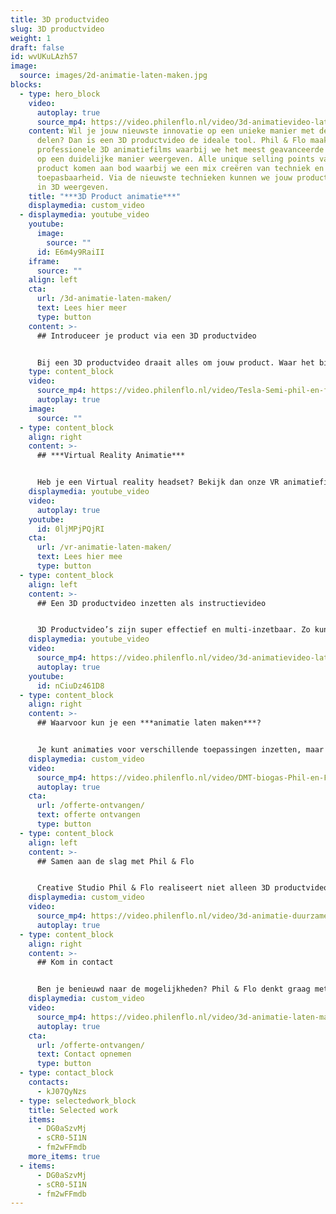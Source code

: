 ```yaml
---
title: 3D productvideo
slug: 3D productvideo
weight: 1
draft: false
id: wvUKuLAzh57
image:
  source: images/2d-animatie-laten-maken.jpg
blocks:
  - type: hero_block
    video:
      autoplay: true
      source_mp4: https://video.philenflo.nl/video/3d-animatievideo-laten-maken-phil-en-flo.mp4
    content: Wil je jouw nieuwste innovatie op een unieke manier met de wereld
      delen? Dan is een 3D productvideo de ideale tool. Phil & Flo maakt
      professionele 3D animatiefilms waarbij we het meest geavanceerde product
      op een duidelijke manier weergeven. Alle unique selling points van je
      product komen aan bod waarbij we een mix creëren van techniek en
      toepasbaarheid. Via de nieuwste technieken kunnen we jouw product volledig
      in 3D weergeven.
    title: "***3D Product animatie***"
    displaymedia: custom_video
  - displaymedia: youtube_video
    youtube:
      image:
        source: ""
      id: E6m4y9RaiII
    iframe:
      source: ""
    align: left
    cta:
      url: /3d-animatie-laten-maken/
      text: Lees hier meer
      type: button
    content: >-
      ## Introduceer je product via een 3D productvideo


      Bij een 3D productvideo draait alles om jouw product. Waar het bij een commercial vooral gaat om branding, is het doel van een productvideo om belangrijke informatie over je product te delen. Dat neemt natuurlijk niet weg dat je een productvideo tevens kunt gebruiken ter promotie. Dit kan juist een waardevolle aanvulling zijn op je marketingplan. Een productvideo is ideaal om jouw doelgroep kennis te laten maken met je product of assortiment. Je kunt alle voordelen van je product tonen in deze video. Elk detail wordt belicht van toepassing tot kwaliteit, zodat het product effectief onder de aandacht wordt gebracht. Bekijk hiernaast de 3D video die we, in slechts dertig dagen, hebben gerealiseerd voor EllenMatic.
    type: content_block
    video:
      source_mp4: https://video.philenflo.nl/video/Tesla-Semi-phil-en-flo.mp4
      autoplay: true
    image:
      source: ""
  - type: content_block
    align: right
    content: >-
      ## ***Virtual Reality Animatie***


      Heb je een Virtual reality headset? Bekijk dan onze VR animatiefilms eens! Deze oplossing biedt geweldige mogelijkheden als je echt wilt opvallen. Ook geweldig om te gebruiken op beurzen of tijdens presentaties!
    displaymedia: youtube_video
    video:
      autoplay: true
    youtube:
      id: 0ljMPjPQjRI
    cta:
      url: /vr-animatie-laten-maken/
      text: Lees hier mee
      type: button
  - type: content_block
    align: left
    content: >-
      ## Een 3D productvideo inzetten als instructievideo


      3D Productvideo’s zijn super effectief en multi-inzetbaar. Zo kun je een productvideo effectief inzetten voor het delen van productinformatie met je medewerkers. Heb je een nieuw product om de markt te veroveren en wil je jouw medewerkers voorzien van alle technische informatie? Dan biedt een productanimatie dé oplossing. Maar je kunt de 3D product video ook laten verwerken in een commercial en bijvoorbeeld inzetten als promovideo tijdens beurzen en evenementen. De mogelijkheden zijn eindeloos.
    displaymedia: youtube_video
    video:
      source_mp4: https://video.philenflo.nl/video/3d-animatievideo-laten-maken-phil-en-flo.mp4
      autoplay: true
    youtube:
      id: nCiuDz461D8
  - type: content_block
    align: right
    content: >-
      ## Waarvoor kun je een ***animatie laten maken***?


      Je kunt animaties voor verschillende toepassingen inzetten, maar allemaal hebben ze hetzelfde doel: een boodschap kort en duidelijk uitleggen. De animatie specialisten van Phil & Flo Creative Studio  zijn experts in het verpakken van een ingewikkelde boodschap in een heldere animatiefilm. Met visuele elementen maak je processen, vraagstukken en techniek inzichtelijk en begrijpelijk voor je doelgroep. Hierdoor voorkom je dat potentiële opdrachtgevers of klanten afhaken: integendeel, met een aantrekkelijke animatie worden ze juist enthousiast.
    displaymedia: custom_video
    video:
      source_mp4: https://video.philenflo.nl/video/DMT-biogas-Phil-en-Flo.mp4
      autoplay: true
    cta:
      url: /offerte-ontvangen/
      text: offerte ontvangen
      type: button
  - type: content_block
    align: left
    content: >-
      ## Samen aan de slag met Phil & Flo


      Creative Studio Phil & Flo realiseert niet alleen 3D productvideo’s, maar ons team denkt ook mee op welke wijze de video jouw marketingstrategie kan versterken. Wij begeleiden je dan ook stap voor stap in het videoproces om jouw beoogd doel te bereiken. Van videoscript tot het uiteindelijke resultaat: wij zorgen ervoor dat het product helder en realistisch in beeld wordt gebracht.
    displaymedia: custom_video
    video:
      source_mp4: https://video.philenflo.nl/video/3d-animatie-duurzame-energie.mp4
      autoplay: true
  - type: content_block
    align: right
    content: >-
      ## Kom in contact


      Ben je benieuwd naar de mogelijkheden? Phil & Flo denkt graag met je mee! Neem telefonisch contact met ons op voor meer informatie of bezoek een van onze vestigingen.
    displaymedia: custom_video
    video:
      source_mp4: https://video.philenflo.nl/video/3d-animatie-laten-maken-phil-en-flo1.mp4
      autoplay: true
    cta:
      url: /offerte-ontvangen/
      text: Contact opnemen
      type: button
  - type: contact_block
    contacts:
      - kJ07QyNzs
  - type: selectedwork_block
    title: Selected work
    items:
      - DG0aSzvMj
      - sCR0-5I1N
      - fm2wFFmdb
    more_items: true
  - items:
      - DG0aSzvMj
      - sCR0-5I1N
      - fm2wFFmdb
---
```

